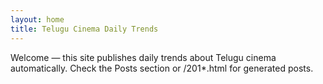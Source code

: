 ```yaml
---
layout: home
title: Telugu Cinema Daily Trends
---
```


Welcome — this site publishes daily trends about Telugu cinema automatically.
Check the Posts section or /201*.html for generated posts.
